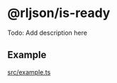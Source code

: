 <!--
@license
Copyright (c) 2025 Rljson

Use of this source code is governed by terms that can be
found in the LICENSE file in the root of this package.
-->

# @rljson/is-ready

Todo: Add description here

## Example

[src/example.ts](src/example.ts)

